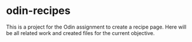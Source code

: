 # odin-recipes
This is a project for the Odin assignment to create a recipe page. Here will be all related work and created files for the current objective.